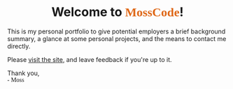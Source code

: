 # <center>Welcome to <span style="color:#df6919; font-family: 'Odibee Sans'">MossCode</span>!</center>
This is my personal portfolio to give potential employers a brief background summary, a glance at some personal projects, and the means to contact me directly.

Please [visit the site](https://www.jacob-b-moss.com/landing), and leave feedback if you're up to it. 

Thank you,<br>
<span style="font-family: 'Dancing Script', cursive;">- Moss</span>
